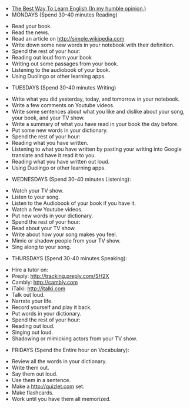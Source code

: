 * [The Best Way To Learn English (In my humble opinion.)](https://www.youtube.com/watch?v=5-T6Xqlh6BU)
* MONDAYS (Spend 30-40 minutes Reading)
 - Read your book.
 - Read the news.
 - Read an article on http://simple.wikipedia.com
 - Write down some new words in your notebook with their definition.
 - Spend the rest of your hour:
  - Reading out loud from your book
  - Writing out some passages from your book.
  - Listening to the audiobook of your book.
  - Using Duolingo or other learning apps.
* TUESDAYS (Spend 30-40 minutes Writing)
 - Write what you did yesterday, today, and tomorrow in your notebook.
 - Write a few comments on Youtube videos.
 - Write some sentences about what you like and dislike about your song, your book, and your TV show.
 - Write a summary of what you have read in your book the day before.
 - Put some new words in your dictionary.
 - Spend the rest of your hour:
  - Reading what you have written.
  - Listening to what you have written by pasting your writing into Google translate and have it read it to you.
  - Reading what you have written out loud.
  - Using Duolingo or other learning apps.
* WEDNESDAYS (Spend 30-40 minutes Listening):
 - Watch your TV show.
 - Listen to your song.
 - Listen to the Audiobook of your book if you have it.
 - Watch a few Youtube videos.
 - Put new words in your dictionary.
 - Spend the rest of your hour:
  - Read about your TV show.
  - Write about how your song makes you feel.
  - Mimic or shadow people from your TV show.
  - Sing along to your song.
* THURSDAYS (Spend 30-40 minutes Speaking):
 - Hire a tutor on:
  - Preply: http://tracking.preply.com/SH2X
  - Cambly: http://cambly.com
  - iTalki: http://italki.com
 - Talk out loud.
 - Narrate your life.
 - Record yourself and play it back.
 - Put words in your dictionary.
 - Spend the rest of your hour:
  - Reading out loud.
  - Singing out loud.
  - Shadowing or mimicking actors from your TV show.
* FRIDAYS (Spend the Entire hour on Vocabulary):
 - Review all the words in your dictionary.
 - Write them out.
 - Say them out loud.
 - Use them in a sentence.
 - Make a http://quizlet.com set.
 - Make flashcards.
 - Work until you have them all memorized.